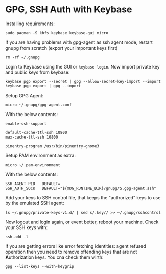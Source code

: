 # GPG, SSH Auth with Keybase

Installing requirements:

    sudo pacman -S kbfs keybase keybase-gui micro

If you are having problems with gpg-agent as ssh agent mode, restart gnupg from scratch (export your important keys first)

    rm -rf ~/.gnupg

Login to Keybase using the GUI or `keybase login`. Now import private key and public keys from keybase:

    keybase pgp export --secret | gpg --allow-secret-key-import --import
    keybase pgp export | gpg --import

Setup GPG Agent:

    micro ~/.gnupg/gpg-agent.conf

With the below contents:

    enable-ssh-support

    default-cache-ttl-ssh 10800
    max-cache-ttl-ssh 10800

    pinentry-program /usr/bin/pinentry-gnome3

Setup PAM environment as extra:

    micro ~/.pam-environment

With the below contents:

    SSH_AGENT_PID	DEFAULT=
    SSH_AUTH_SOCK	DEFAULT="${XDG_RUNTIME_DIR}/gnupg/S.gpg-agent.ssh"

Add your keys to SSH control file, that keeps the "authorized" keys to use by the emulated SSH agent:

    ls ~/.gnupg/private-keys-v1.d/ | sed s/.key// >> ~/.gnupg/sshcontrol

Now logout and login again, or event better, reboot your machine. Check your SSH keys with:

    ssh-add -l

If you are getting errors like error fetching identities: agent refused operation then you need to remove offending keys that are not **A**uthorization keys.
You cna check them wirth:

    gpg --list-keys --with-keygrip